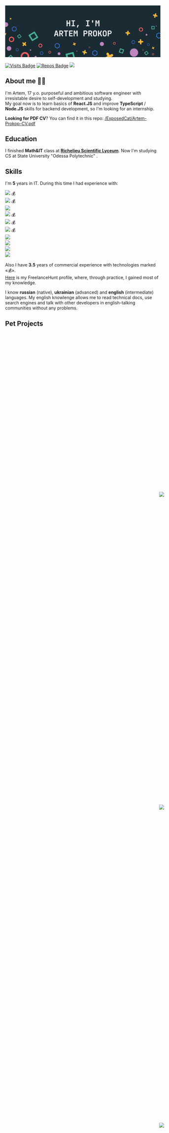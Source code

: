 [![Artem's GitHub Banner](./GitHubHeader.png)](https://github.com/exposedcat)  <!-- Banner by @braydoncoyer -->

[![Visits Badge](https://badges.pufler.dev/visits/exposedcat/exposedcat)](https://github.com/ExposedCat)
[![Repos Badge](https://badges.pufler.dev/repos/exposedcat)](https://github.com/ExposedCat?tab=repositories)
<a href="https://t.me/ExposedCat">![](https://img.shields.io/badge/Telegram-ExposedCat-informational?style=flat&logo=telegram&logoColor=26A5E4&color=26A5E4)</a>
## About me 👨‍💻
I'm Artem, 17 y.o. purposeful and ambitious software engineer with irresistable desire to self-development and studying.  
My goal now is to learn basics of **React.JS** and improve **TypeScript** / **Node.JS** skills for backend development, so I'm looking for an internship.  
  
**Looking for PDF CV**? You can find it in this repo: [/ExposedCat/Artem-Prokop-CV.pdf](https://github.com/ExposedCat/ExposedCat/blob/main/Artem-Prokop-CV.pdf)

## Education
I finished **Math&IT** class at **<a href="http://rl.odessa.ua/index.php/en">Richelieu Scientific Lyceum</a>**.
Now I'm studying CS at State University "Odessa Polytechnic" .

## Skills 
I'm **5** years in IT. During this time I had experience with:  

  **![](https://img.shields.io/badge/JavaScript-5%20Years-informational?style=flat&logo=javascript&logoColor=F7DF1E&color=F7DF1E)** 💰  
  **![](https://img.shields.io/badge/Node.JS-4%20Years-informational?style=flat&logo=node.js&logoColor=339933&color=339933)** 💰  
  **![](https://img.shields.io/badge/NPM-4%20Years-informational?style=flat&logo=npm&logoColor=white&color=C21325)**  
  **![](https://img.shields.io/badge/MongoDB-1%20Year-informational?style=flat&logo=mongodb&logoColor=47A248&color=47A248)** 💰  
  **![](https://img.shields.io/badge/Mongoose.JS-1%20Year-informational?style=flat&logo=javascript&logoColor=F7DF1E&color=C21325)** 💰    
  **![](https://img.shields.io/badge/Python%203-1%20Year-informational?style=flat&logo=python&logoColor=FECC00&color=3776AB)** 💰    
  **![](https://img.shields.io/badge/HTML-1%20Year-informational?style=flat&logo=html5&logoColor=E34F26&color=E34F26)**  
  **![](https://img.shields.io/badge/CSS-1%20Year-informational?style=flat&logo=css3&logoColor=1572B6&color=1572B6)**  
  **![](https://img.shields.io/badge/Electron-6%20Months-informational?style=flat&logo=electron&logoColor=61DAFB&color=47848F)**  
  **![](https://img.shields.io/badge/React-2%20Months-informational?style=flat&logo=react&logoColor=61DAFB&color=61DAFB)**  

Also I have **3.5** years of commercial experience with technologies marked «💰».  
<a href="https://freelancehunt.com/freelancer/Jobgter.html">Here</a> is my FreelanceHunt profile, where, through practice, I gained most of my knowledge.  
  
I know **russian** (native), **ukrainian** (advanced) and **english** (intermediate) languages. My english knowlenge allows me to read technical docs, use search engines and talk with other developers in english-talking communities without any problems.

## Pet Projects

<br>

<a href="https://github.com/exposedcat/meowgram">
  <img align="center" style="margin:500px" src="https://github-readme-stats.vercel.app/api/pin/?username=exposedcat&repo=meowgram&title_color=ffffff&text_color=c9cacc&icon_color=4AB197&bg_color=1A2B34" />
</a>

<a href="https://github.com/exposedcat/react-todo">
  <img align="center" style="margin:500px" src="https://github-readme-stats.vercel.app/api/pin/?username=exposedcat&repo=react-todo&title_color=ffffff&text_color=c9cacc&icon_color=4AB197&bg_color=1A2B34" />
</a>

<br>  
<br>  

<a href="https://github.com/exposedcat/goose-desktop-amongus">
  <img align="center" style="margin:500px" src="http://github-readme-stats.vercel.app/api/pin/?username=exposedcat&repo=Goose-Desktop-AmongUS&title_color=ffffff&text_color=c9cacc&icon_color=4AB197&bg_color=1A2B34" />
</a>

<a href="https://github.com/ExposedCat/Headers-Generator">
  <img align="center" style="margin:500px" src="http://github-readme-stats.vercel.app/api/pin/?username=exposedcat&repo=Headers-Generator&title_color=ffffff&text_color=c9cacc&icon_color=4AB197&bg_color=1A2B34" />
</a>

## GitHub Stats

<br>

<a href="https://github.com/exposedcat">
  <img align="center" style="margin:0.5rem" src="https://github-readme-stats.vercel.app/api/top-langs/?username=exposedcat&hide=html,css&title_color=ffffff&text_color=c9cacc&icon_color=4AB197&bg_color=1A2B34" />
</a>

<br>

<a href="https://github.com/exposedcat">
  <img align="center" style="margin:0.5rem" src="https://github-readme-stats.vercel.app/api?username=exposedcat&show_icons=true&line_height=27&count_private=true&title_color=ffffff&text_color=c9cacc&icon_color=4AB097&bg_color=1A2B34" alt="Artem's GitHub Stats" />
</a>

<br>
<br>


## Contact
I am available from **8:00 AM** to **10:00 PM** UTC+3 (Kyiv time). Write or call me on:  
 ► Telegram: <a href="https://t.me/ExposedCat">@ExposedCat</a>  
📧 E-Mail: <a href="mailto:artem13.prokop@gmail.com">artem13.prokop@gmail.com</a>  
📱 Phone: `+38 (094) 94-942-01`  

